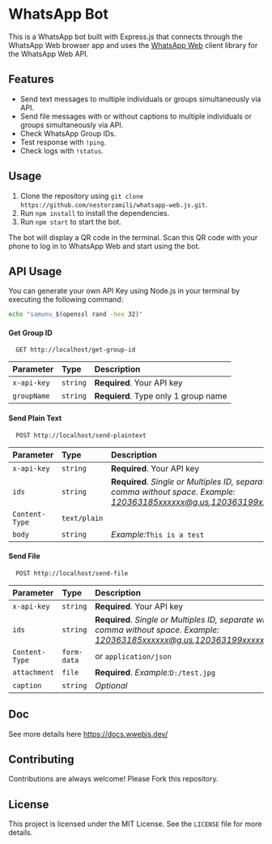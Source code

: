 # WhatsApp Bot

This is a WhatsApp bot built with Express.js that connects through the WhatsApp Web browser app and uses the [WhatsApp Web](https://wwebjs.dev/) client library for the WhatsApp Web API.

## Features

- Send text messages to multiple individuals or groups simultaneously via API.
- Send file messages with or without captions to multiple individuals or groups simultaneously via API.
- Check WhatsApp Group IDs.
- Test response with `!ping`.
- Check logs with `!status`.

## Usage

1. Clone the repository using `git clone https://github.com/nestorzamili/whatsapp-web.js.git`.
2. Run `npm install` to install the dependencies.
3. Run `npm start` to start the bot.

The bot will display a QR code in the terminal. Scan this QR code with your phone to log in to WhatsApp Web and start using the bot.

## API Usage

You can generate your own API Key using Node.js in your terminal by executing the following command:

```bash
echo "samunu_$(openssl rand -hex 32)"
```

#### Get Group ID

```http
  GET http://localhost/get-group-id
```

| Parameter | Type     | Description                |
| :-------- | :------- | :------------------------- |
| `x-api-key` | `string` | **Required**. Your API key |
| `groupName` | `string` | **Requierd**. Type only 1 group name |


#### Send Plain Text

```http
  POST http://localhost/send-plaintext
```

| Parameter | Type     | Description                |
| :-------- | :------- | :------------------------- |
| `x-api-key` | `string` | **Required**. Your API key |
| `ids` | `string` | **Required**. *Single or Multiples ID, separate with comma without space. Example: 120363185xxxxxx@g.us,120363199xxxxxx@g.us*|
| `Content-Type` | `text/plain` | 
| `body` | `string` | *Example:*`This is a test` |

#### Send File

```http
  POST http://localhost/send-file
```

| Parameter | Type     | Description                |
| :-------- | :------- | :------------------------- |
| `x-api-key` | `string` | **Required**. Your API key |
| `ids` | `string` | **Required**. *Single or Multiples ID, separate with comma without space. Example: 120363185xxxxxx@g.us,120363199xxxxxx@g.us*|
| `Content-Type` | `form-data` | or `application/json` |
| `attachment` | `file` | **Required**. *Example:*`D:/test.jpg` |
| `caption` | `string` | *Optional* |

## Doc

See more details here 
https://docs.wwebjs.dev/

## Contributing

Contributions are always welcome! Please Fork this repository.

## License

This project is licensed under the MIT License. See the `LICENSE` file for more details.